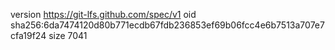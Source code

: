 version https://git-lfs.github.com/spec/v1
oid sha256:6da7474120d80b771ecdb67fdb236853ef69b06fcc4e6b7513a707e7cfa19f24
size 7041
